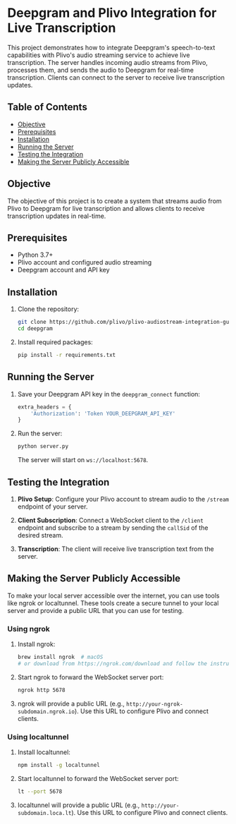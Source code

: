 # Deepgram and Plivo Integration for Live Transcription

This project demonstrates how to integrate Deepgram's speech-to-text capabilities with Plivo's audio streaming service to achieve live transcription. The server handles incoming audio streams from Plivo, processes them, and sends the audio to Deepgram for real-time transcription. Clients can connect to the server to receive live transcription updates.

## Table of Contents

- [Objective](#objective)
- [Prerequisites](#prerequisites)
- [Installation](#installation)
- [Running the Server](#running-the-server)
- [Testing the Integration](#testing-the-integration)
- [Making the Server Publicly Accessible](#making-the-server-publicly-accessible)

## Objective

The objective of this project is to create a system that streams audio from Plivo to Deepgram for live transcription and allows clients to receive transcription updates in real-time.

## Prerequisites

- Python 3.7+
- Plivo account and configured audio streaming
- Deepgram account and API key

## Installation

1. Clone the repository:
    ```bash
    git clone https://github.com/plivo/plivo-audiostream-integration-guides.git
    cd deepgram
    ```

2. Install required packages:
    ```bash
    pip install -r requirements.txt
    ```

## Running the Server

1. Save your Deepgram API key in the `deepgram_connect` function:
    ```python
    extra_headers = {
        'Authorization': 'Token YOUR_DEEPGRAM_API_KEY'
    }
    ```

2. Run the server:
    ```bash
    python server.py
    ```

   The server will start on `ws://localhost:5678`.

## Testing the Integration

1. **Plivo Setup**: Configure your Plivo account to stream audio to the `/stream` endpoint of your server.

2. **Client Subscription**: Connect a WebSocket client to the `/client` endpoint and subscribe to a stream by sending the `callSid` of the desired stream.

3. **Transcription**: The client will receive live transcription text from the server.

## Making the Server Publicly Accessible

To make your local server accessible over the internet, you can use tools like ngrok or localtunnel. These tools create a secure tunnel to your local server and provide a public URL that you can use for testing.

### Using ngrok

1. Install ngrok:
    ```bash
    brew install ngrok  # macOS
    # or download from https://ngrok.com/download and follow the instructions for your OS
    ```

2. Start ngrok to forward the WebSocket server port:
    ```bash
    ngrok http 5678
    ```

3. ngrok will provide a public URL (e.g., `http://your-ngrok-subdomain.ngrok.io`). Use this URL to configure Plivo and connect clients.

### Using localtunnel

1. Install localtunnel:
    ```bash
    npm install -g localtunnel
    ```

2. Start localtunnel to forward the WebSocket server port:
    ```bash
    lt --port 5678
    ```

3. localtunnel will provide a public URL (e.g., `http://your-subdomain.loca.lt`). Use this URL to configure Plivo and connect clients.
